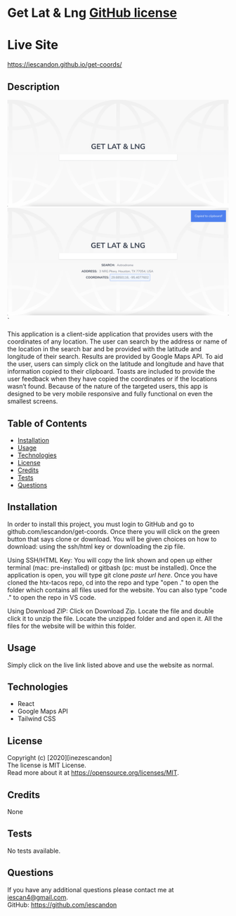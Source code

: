 # Get Lat & Lng [GitHub license](https://img.shields.io/badge/license-MIT%20License-blue.svg)

# Live Site

https://iescandon.github.io/get-coords/

## Description

![Alt Text](./src/assets/get-coords-1.png) ![Alt Text](./src/assets/get-coords-2.png)`

This application is a client-side application that provides users with the coordinates of any location. The user can search by the address or name of the location in the search bar and be provided with the latitude and longitude of their search. Results are provided by Google Maps API. To aid the user, users can simply click on the latitude and longitude and have that information copied to their clipboard. Toasts are included to provide the user feedback when they have copied the coordinates or if the locations wasn’t found. Because of the nature of the targeted users, this app is designed to be very mobile responsive and fully functional on even the smallest screens.

## Table of Contents

- [Installation](#installation)
- [Usage](#usage)
- [Technologies](#technologies)
- [License](#license)
- [Credits](#credits)
- [Tests](#tests)
- [Questions](#questions)

## Installation

In order to install this project, you must login to GitHub and go to github.com/iescandon/get-coords. Once there you will click on the green button that says clone or download. You will be given choices on how to download: using the ssh/html key or downloading the zip file.

Using SSH/HTML Key: You will copy the link shown and open up either terminal (mac: pre-installed) or gitbash (pc: must be installed). Once the application is open, you will type git clone _paste url here_. Once you have cloned the htx-tacos repo, cd into the repo and type "open ." to open the folder which contains all files used for the website. You can also type "code ." to open the repo in VS code.

Using Download ZIP: Click on Download Zip. Locate the file and double click it to unzip the file. Locate the unzipped folder and and open it. All the files for the website will be within this folder.

## Usage

Simply click on the live link listed above and use the website as normal.

## Technologies

- React
- Google Maps API
- Tailwind CSS

## License

Copyright (c) [2020][inezescandon]  
The license is MIT License.  
Read more about it at https://opensource.org/licenses/MIT.

## Credits

None

## Tests

No tests available.

## Questions

If you have any additional questions please contact me at iescan4@gmail.com.  
GitHub: https://github.com/iescandon
